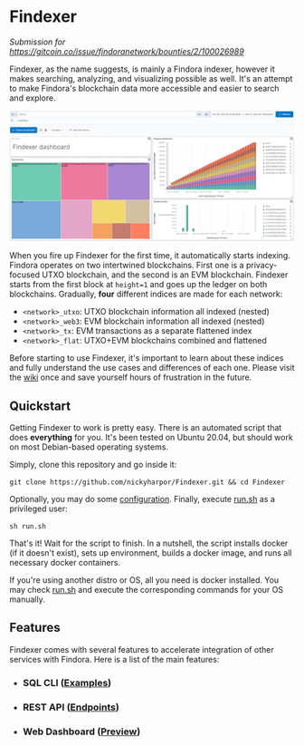 # Findexer

_Submission for https://gitcoin.co/issue/findoranetwork/bounties/2/100026989_

Findexer, as the name suggests, is mainly a Findora indexer, however it makes 
searching, analyzing, and visualizing possible as well. It's an attempt to make 
Findora's blockchain data more accessible and easier to search and explore.

![findexer-dashboard](images/Screenshot_0.jpg)

When you fire up Findexer for the first time, it automatically starts indexing.
Findora operates on two intertwined blockchains. First one is a privacy-focused
UTXO blockchain, and the second is an EVM blockchain. Findexer starts from the
first block at `height=1` and goes up the ledger on both blockchains.
Gradually, **four** different indices are made for each network:

* `<network>_utxo`: UTXO blockchain information all indexed (nested)
* `<network>_web3`: EVM blockchain information all indexed (nested)
* `<network>_tx`: EVM transactions as a separate flattened index
* `<network>_flat`: UTXO+EVM blockchains combined and flattened

Before starting to use Findexer, it's important to learn about these indices
and fully understand the use cases and differences of each one. Please visit
the [wiki](https://github.com/nickyharpor/Findexer/wiki) once and save
yourself hours of frustration in the future.

## Quickstart

Getting Findexer to work is pretty easy. There is an automated script that
does **everything** for you. It's been tested on Ubuntu 20.04, but should work
on most Debian-based operating systems.

Simply, clone this repository and go inside it:

```
git clone https://github.com/nickyharpor/Findexer.git && cd Findexer
```

Optionally, you may do some
[configuration](https://github.com/nickyharpor/Findexer/wiki/Configuration).
Finally, execute
[run.sh](https://github.com/nickyharpor/Findexer/blob/master/run.sh)
as a privileged user:

```
sh run.sh
```

That's it! Wait for the script to finish. In a nutshell, the script installs
docker (if it doesn't exist), sets up environment, builds a docker image, and
runs all necessary docker containers.

If you're using another distro or OS, all you need is docker installed. You
may check [run.sh](https://github.com/nickyharpor/Findexer/blob/master/run.sh)
and execute the corresponding commands for your OS manually.

## Features

Findexer comes with several features to accelerate integration of other
services with Findora. Here is a list of the main features:

* ### SQL CLI ([Examples](https://github.com/nickyharpor/Findexer/wiki/SQL-Examples))

* ### REST API ([Endpoints](https://github.com/nickyharpor/Findexer/wiki/REST-API))

* ### Web Dashboard ([Preview](https://github.com/nickyharpor/Findexer/wiki/Dashboard))
